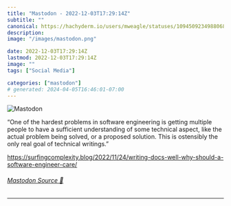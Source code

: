 ```yaml
---
title: "Mastodon - 2022-12-03T17:29:14Z"
subtitle: ""
canonical: https://hachyderm.io/users/mweagle/statuses/109450923498806898
description:
image: "/images/mastodon.png"

date: 2022-12-03T17:29:14Z
lastmod: 2022-12-03T17:29:14Z
image: ""
tags: ["Social Media"]

categories: ["mastodon"]
# generated: 2024-04-05T16:46:01-07:00
---
```

![Mastodon](/images/mastodon.png)

<p>“One of the hardest problems in software engineering is getting multiple people to have a sufficient understanding of some technical aspect, like the actual problem being solved, or a proposed solution. This is ostensibly the only real goal of technical writings.”</p><p><a href="https://surfingcomplexity.blog/2022/11/24/writing-docs-well-why-should-a-software-engineer-care/" target="_blank" rel="nofollow noopener noreferrer" translate="no"><span class="invisible">https://</span><span class="ellipsis">surfingcomplexity.blog/2022/11</span><span class="invisible">/24/writing-docs-well-why-should-a-software-engineer-care/</span></a></p>


###### [Mastodon Source 🐘](https://hachyderm.io/@mweagle/109450923498806898)

___
